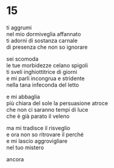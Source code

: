 # 15

ti aggrumi  
nel mio dormiveglia affannato  
ti adorni di sostanza carnale  
di presenza che non so ignorare

sei scomoda  
le tue morbidezze celano spigoli  
ti sveli inghiottitrice di giorni  
e mi parli incongrua e stridente  
nella tana infeconda del letto

e mi abbaglia  
più chiara del sole la persuasione atroce  
che non ci saranno tempi di luce  
che è già parato il veleno

ma mi tradisce il risveglio  
e ora non so ritrovare il perché  
e mi lascio aggrovigliare  
nel tuo mistero

ancora
